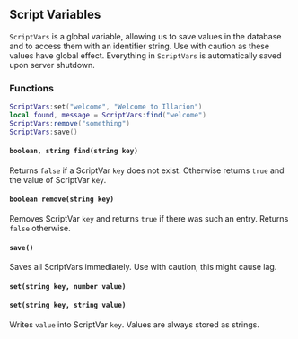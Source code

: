 ## Script Variables

`ScriptVars` is a global variable, allowing us to save values in the database and to access them with an identifier
string. Use with caution as these values have global effect. Everything in `ScriptVars` is automatically saved upon
server shutdown.

### Functions

```lua
ScriptVars:set("welcome", "Welcome to Illarion")
local found, message = ScriptVars:find("welcome")
ScriptVars:remove("something")
ScriptVars:save()

```

#### `boolean, string find(string key)`

Returns `false` if a ScriptVar `key` does not exist. Otherwise returns `true` and the value of ScriptVar `key`.

#### `boolean remove(string key)`

Removes ScriptVar `key` and returns `true` if there was such an entry. Returns `false` otherwise.

#### `save()`

Saves all ScriptVars immediately. Use with caution, this might cause lag.

#### `set(string key, number value)`
#### `set(string key, string value)`

Writes `value` into ScriptVar `key`. Values are always stored as strings.